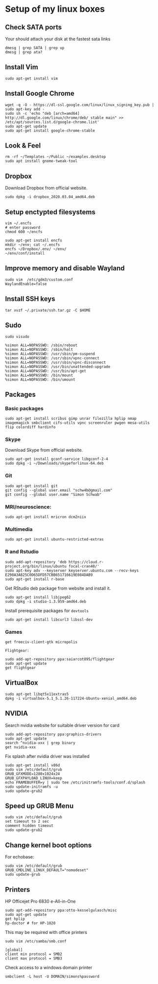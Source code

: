 # Setup of my linux boxes

## Check SATA ports
Your should attach your disk at the fastest sata links

    dmesg | grep SATA | grep up
    dmesg | grep ata?

## Install Vim
    sudo apt-get install vim

## Install Google Chrome

    wget -q -O - https://dl-ssl.google.com/linux/linux_signing_key.pub | sudo apt-key add -
    sudo sh -c 'echo "deb [arch=amd64] http://dl.google.com/linux/chrome/deb/ stable main" >> /etc/apt/sources.list.d/google-chrome.list'
    sudo apt-get update
    sudo apt-get install google-chrome-stable
      
## Look & Feel

    rm -rf ~/Templates ~/Public ~/examples.desktop
    sudo apt install gnome-tweak-tool

## Dropbox
Download Dropbox from official website.

    sudo dpkg -i dropbox_2020.03.04_amd64.deb

## Setup enctypted filesystems

    vim ~/.encfs
    # enter password
    chmod 600 ~/encfs

    sudo apt-get install encfs
    mkdir ~/env; cat ~/.encfs
    encfs ~/Dropbox/.env/ ~/env/
    ~/env/conf/install

## Improve memory and disable Wayland
    sudo vim  /etc/gdm3/custom.conf
    WaylandEnable=false
    
## Install SSH keys
    tar xvzf ~/.private/ssh.tar.gz -C $HOME

## Sudo

    sudo visudo

    %simon ALL=NOPASSWD: /sbin/reboot
    %simon ALL=NOPASSWD: /sbin/halt
    %simon ALL=NOPASSWD: /usr/sbin/pm-suspend
    %simon ALL=NOPASSWD: /usr/sbin/vpnc-connect
    %simon ALL=NOPASSWD: /usr/sbin/vpnc-disconnect
    %simon ALL=NOPASSWD: /usr/bin/unattended-upgrade
    %simon ALL=NOPASSWD: /usr/bin/apt-get
    %simon ALL=NOPASSWD: /bin/mount
    %simon ALL=NOPASSWD: /bin/umount

## Packages

### Basic packages

    sudo apt-get install scribus gimp unrar filezilla hplip nmap imagemagick smbclient cifs-utils vpnc screenruler pwgen mesa-utils flip colordiff hardinfo

### Skype
Download Skype from official website.

    sudo apt-get install gconf-service libgconf-2-4
    sudo dpkg -i ~/Downloads/skypeforlinux-64.deb

### Git
    sudo apt-get install git
    git config --global user.email "schw4b@gmail.com"
    git config --global user.name "Simon Schwab"
    
### MRI/neuroscience:

    sudo apt-get install mricron dcm2niix
    
### Multimedia

    sudo apt-get install ubuntu-restricted-extras
    
### R and Rstudio
    sudo add-apt-repository 'deb https://cloud.r-project.org/bin/linux/ubuntu focal-cran40/'
    sudo apt-key adv --keyserver keyserver.ubuntu.com --recv-keys E298A3A825C0D65DFD57CBB651716619E084DAB9
    sudo apt-get install r-base
    
Get RStudio deb package from website and install it.
    
    sudo apt-get install libjpeg62 
    sudo dpkg -i studio-1.3.959-amd64.deb

Install prerequisite packages for `devtools`
    
    sudo apt-get install libcurl3 libssl-dev

### Games

    get freeciv-client-gtk micropolis
    
    Flightgear:
    
    sudo add-apt-repository ppa:saiarcot895/flightgear
    sudo apt-get update
    get flightgear
    
## VirtualBox

    sudo apt-get libqt5x11extras5
    dpkg -i virtualbox-5.1_5.1.26-117224-Ubuntu-xenial_amd64.deb
    
## NVIDIA
Search nvidia website for suitable driver version for card

    sudo add-apt-repository ppa:graphics-drivers
    sudo apt-get update
    search ^nvidia-xxx | grep binary
    get nvidia-xxx

Fix splash after nvidia driver was installed

    sudo apt-get install v86d
    sudo vim /etc/default/grub
    GRUB_GFXMODE=1280x1024x24
    GRUB_GFXPAYLOAD_LINUX=keep
    echo FRAMEBUFFER=y | sudo tee /etc/initramfs-tools/conf.d/splash
    sudo update-initramfs -u
    sudo update-grub2

## Speed up GRUB Menu

    sudo vim /etc/default/grub
    set timeout to 2 sec
    comment hidden timeout
    sudo update-grub2

## Change kernel boot options
For echobase:

    sudo vim /etc/default/grub
    GRUB_CMDLINE_LINUX_DEFAULT="nomodeset"
    sudo update-grub

## Printers
HP Officejet Pro 6830 e-All-in-One

    sudo apt-add-repository ppa:otto-kesselgulasch/misc
    sudo apt-get update
    get hplip
    hp-doctor # for HP-1020
    
This may be required with office printers
    
    sudo vim /etc/samba/smb.conf
    
    [global]
    client min protocol = SMB2
    client max protocol = SMB3
    
Check access to a windows domain printer

    smbclient -L host -U DOMAIN/simons%password

